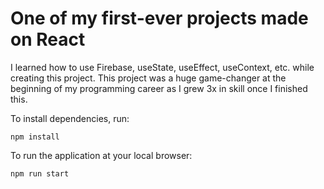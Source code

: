 # One of my first-ever projects made on React
I learned how to use Firebase, useState, useEffect, useContext, etc. while creating this project. This project was a huge game-changer at the beginning of my programming career as I grew 3x in skill once I finished this.

To install dependencies, run:
```
npm install
```

To run the application at your local browser:
```
npm run start
```
